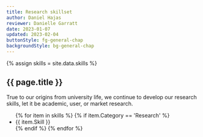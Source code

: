 ```yaml
---
title: Research skillset
author: Daniel Hajas
reviewer: Danielle Garratt
date: 2023-01-07
updated: 2023-02-04
buttonStyle: fg-general-chap
backgroundStyle: bg-general-chap
---
```


{% assign skills = site.data.skills %}

## {{ page.title }}

True to our origins from university life, we continue to develop our research skills, let it be academic, user, or market research.

<ul id="research">
{% for item in skills %}
{% if item.Category == 'Research' %}
<li>
{{ item.Skill }}
</li>
{% endif %}
{% endfor %}
</ul>
